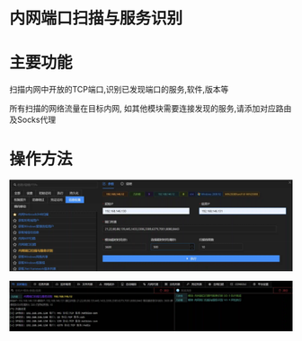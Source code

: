 # 内网端口扫描与服务识别

# 主要功能
扫描内网中开放的TCP端口,识别已发现端口的服务,软件,版本等 

所有扫描的网络流量在目标内网, 如其他模块需要连接发现的服务,请添加对应路由及Socks代理

# 操作方法
![](img\Discovery_NetworkServiceScanning_PortScanWithServiceByPython\1.webp)

![](img\Discovery_NetworkServiceScanning_PortScanWithServiceByPython\2.webp)


